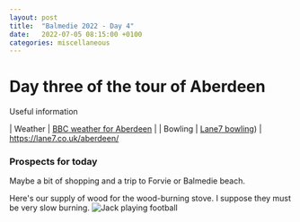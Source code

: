 ```yaml
---
layout: post
title:  "Balmedie 2022 - Day 4"
date:   2022-07-05 08:15:00 +0100
categories: miscellaneous
---
```

# Day three of the tour of Aberdeen

Useful information

| Weather | [BBC weather for Aberdeen](https://www.bbc.co.uk/weather/2657832)      |
| Bowling | [Lane7 bowling](https://lane7.co.uk/aberdeen/))      |
https://lane7.co.uk/aberdeen/


### Prospects for today
Maybe a bit of shopping and a trip to Forvie or Balmedie beach.   

Here's our supply of wood for the wood-burning stove. I suppose they must be very slow burning.
![Jack playing football](/assets/PXL_20220705_061947259-01.jpg)
